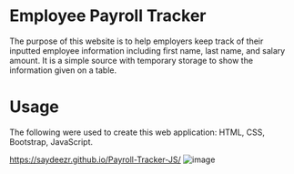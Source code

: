 # Employee Payroll Tracker
The purpose of this website is to help employers keep track of their inputted employee information including first name, last name, and salary amount. It is a simple source with temporary storage to show the information given on a table.

# Usage
The following were used to create this web application: HTML, CSS, Bootstrap, JavaScript.

https://saydeezr.github.io/Payroll-Tracker-JS/
![image](https://github.com/user-attachments/assets/92602ded-e4d4-4e90-b5cc-aeebe56c9ce1)

